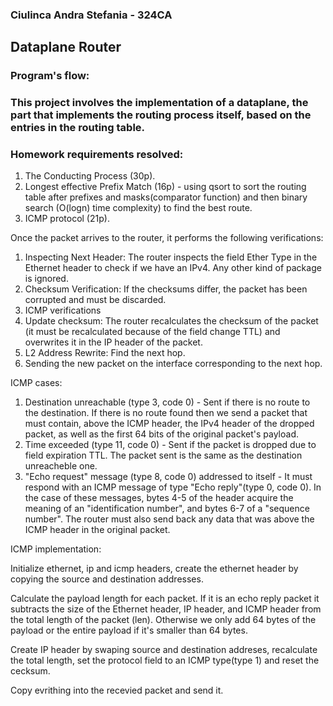### Ciulinca Andra Stefania - 324CA

## Dataplane Router


### Program's flow:
### This project involves the implementation of a dataplane, the part that implements the routing process itself, based on the entries in the routing table.

### Homework requirements resolved:
1. The Conducting Process (30p).
2. Longest effective Prefix Match (16p) - using qsort to sort the routing table after prefixes and masks(comparator function) and then binary search (O(logn) time complexity) to find the best route.
3. ICMP protocol (21p).

Once the packet arrives to the router, it performs the following verifications:
1. Inspecting Next Header: The router inspects the field Ether Type in the Ethernet header to check if we have an IPv4. Any other kind of package is ignored.
2. Checksum Verification: If the checksums differ, the packet has been corrupted and must be discarded.
3. ICMP verifications
4. Update checksum: The router recalculates the checksum of the packet (it must be recalculated because of the field change TTL) and overwrites it in the IP header of the packet.
5. L2 Address Rewrite: Find the next hop.
6. Sending the new packet on the interface corresponding to the next hop.

ICMP cases:
1. Destination unreachable (type 3, code 0) - Sent if there is no route to the destination. If there is no route found then we send a packet that must contain, above the ICMP header, the IPv4 header of the dropped packet, as well as the first 64 bits of the original packet's payload.
2. Time exceeded (type 11, code 0) - Sent if the packet is dropped due to field expiration TTL. The packet sent is the same as the destination unreacheble one.
3. "Echo request" message (type 8, code 0) addressed to itself -  It must respond with an ICMP message of type "Echo reply"(type 0, code 0). In the case of these messages, bytes 4-5 of the header acquire the meaning of an "identification number", and bytes 6-7 of a "sequence number". The router must also send back any data that was above the ICMP header in the original packet.

ICMP implementation:

Initialize ethernet, ip and icmp headers, create the ethernet header by copying the source and destination addresses.

Calculate the payload length for each packet. If it is an echo reply packet it subtracts the size of the Ethernet header, IP header, and ICMP header from the total length of the packet (len). Otherwise we only add 64 bytes of the payload or the entire payload if it's smaller than 64 bytes. 

Create IP header by swaping source and destination addreses, recalculate the total length, set the protocol field to an ICMP type(type 1) and reset the cecksum.

Copy evrithing into the recevied packet and send it.
